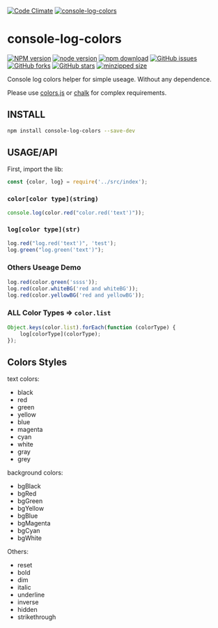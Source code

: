 [![Code Climate](https://lzw.me/images/logo.png)](https://lzw.me)
[![console-log-colors](https://nodei.co/npm/console-log-colors.png)][download-url]

console-log-colors
========

[![NPM version][npm-image]][npm-url]
[![node version][node-image]][node-url]
[![npm download][download-image]][download-url]
[![GitHub issues][issues-img]][issues-url]
[![GitHub forks][forks-img]][forks-url]
[![GitHub stars][stars-img]][stars-url]
[![minzipped size][bundlephobia-img]][bundlephobia-url]

[stars-img]: https://img.shields.io/github/stars/lzwme/dir-fast-copy.svg
[stars-url]: https://github.com/lzwme/dir-fast-copy/stargazers
[forks-img]: https://img.shields.io/github/forks/lzwme/dir-fast-copy.svg
[forks-url]: https://github.com/lzwme/dir-fast-copy/network
[issues-img]: https://img.shields.io/github/issues/lzwme/dir-fast-copy.svg
[issues-url]: https://github.com/lzwme/dir-fast-copy/issues
[npm-image]: https://img.shields.io/npm/v/console-log-colors.svg?style=flat-square
[npm-url]: https://npmjs.org/package/console-log-colors
[node-image]: https://img.shields.io/badge/node.js-%3E=_10.9.0-green.svg?style=flat-square
[node-url]: https://nodejs.org/download/
[download-image]: https://img.shields.io/npm/dm/console-log-colors.svg?style=flat-square
[download-url]: https://npmjs.org/package/console-log-colors
[bundlephobia-url]: https://bundlephobia.com/result?p=console-log-colors@latest
[bundlephobia-img]: https://badgen.net/bundlephobia/minzip/console-log-colors@latest

Console log colors helper for simple useage. Without any dependence.

Please use [colors.js](https://github.com/Marak/colors.js) or [chalk](https://github.com/chalk/chalk) for complex requirements.

## INSTALL

```bash
npm install console-log-colors --save-dev
```

## USAGE/API

First, import the lib:

```js
const {color, log} = require('../src/index');
```

### `color[color type](string)`
```js
console.log(color.red("color.red('text')"));
```

### `log[color type](str)`
```js
log.red("log.red('text')", 'test');
log.green("log.green('text')");
```

### Others Useage Demo
```js
log.red(color.green('ssss'));
log.red(color.whiteBG('red and whiteBG'));
log.red(color.yellowBG('red and yellowBG'));
```

### ALL Color Types => `color.list`
```js
Object.keys(color.list).forEach(function (colorType) {
    log[colorType](colorType);
});
```

## Colors Styles

text colors:

* black
* red
* green
* yellow
* blue
* magenta
* cyan
* white
* gray
* grey

background colors:

* bgBlack
* bgRed
* bgGreen
* bgYellow
* bgBlue
* bgMagenta
* bgCyan
* bgWhite

Others:

* reset
* bold
* dim
* italic
* underline
* inverse
* hidden
* strikethrough
